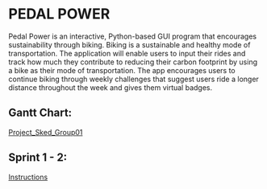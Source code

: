 # PEDAL POWER

Pedal Power is an interactive, Python-based GUI program that encourages sustainability through biking. Biking is a sustainable and healthy mode of transportation. The application will enable users to input their rides and track how much they contribute to reducing their carbon footprint by using a bike as their mode of transportation. The app encourages users to continue biking through weekly challenges that suggest users ride a longer distance throughout the week and gives them virtual badges.

## Gantt Chart:
[Project_Sked_Group01](https://docs.google.com/spreadsheets/d/1TuE7x89GRS05zJyl8QOWVK-FwZRFPlmw/edit?usp=sharing&ouid=105836029849052124078&rtpof=true&sd=true)

## Sprint 1 - 2:
[Instructions](https://github.com/Wixalot/CPE106L---Project-Pedal-Power/blob/43da937add11b87ddb4a5eccbc1691d5014635dc/Sprint%201/INSTRUCTIONS.txt)
